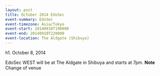 ```yaml
---
layout: post
title: October 2014 EdoSec
event-summary: EdoSec
event-timezone: Asia/Tokyo
event-start: 20140910T190000
event-end: 20140910T220000
event-location: The Aldgate (Shibuya)
---
```


h1. October 8, 2014

EdoSec WEST will be at The Aldgate in Shibuya and starts at 7pm.
**Note** Change of venue
